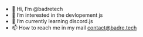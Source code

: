 - 👋 Hi, I’m @badretech
- 👀 I’m interested in the devlopement js
- 🌱 I’m currently learning discord.js
- 📫 How to reach me in my mail contact@badre.tech

